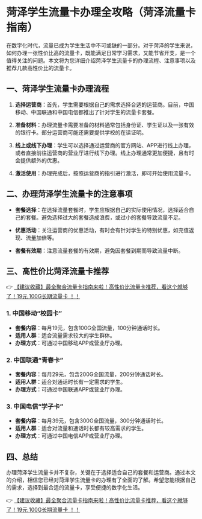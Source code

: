 # 菏泽学生流量卡办理全攻略（菏泽流量卡指南）

在数字化时代，流量已成为学生生活中不可或缺的一部分。对于菏泽的学生来说，如何办理一张性价比高的流量卡，既能满足日常学习需求，又能节省开支，是一个值得关注的问题。本文将为您详细介绍菏泽学生流量卡的办理流程、注意事项以及推荐几款高性价比的流量卡。

## 一、菏泽学生流量卡办理流程

1. **选择运营商**：首先，学生需要根据自己的需求选择合适的运营商。目前，中国移动、中国联通和中国电信都推出了针对学生的流量卡套餐。

2. **准备材料**：办理流量卡需要准备的材料通常包括身份证、学生证以及一张有效的银行卡。部分运营商可能还需要提供学校的在读证明。

3. **线上或线下办理**：学生可以选择通过运营商的官方网站、APP进行线上办理，或者直接前往运营商的营业厅进行线下办理。线上办理通常更加便捷，且有时会提供额外的优惠。

4. **激活使用**：办理完成后，按照运营商的指引进行激活，即可开始使用流量卡。

## 二、办理菏泽学生流量卡的注意事项

- **套餐选择**：在选择流量套餐时，学生应根据自己的实际使用情况，选择适合自己的套餐。避免选择过大的套餐造成浪费，或过小的套餐导致流量不足。

- **优惠活动**：关注运营商的优惠活动，有时会有针对学生的特别优惠，如充值返现、流量加倍等。

- **套餐有效期**：注意流量套餐的有效期，避免因套餐到期而导致流量中断。

## 三、高性价比菏泽流量卡推荐

👉 [【建议收藏】最全聚合流量卡指南来啦！高性价比流量卡推荐，看这个就够了！19元 100G长期流量卡 ！！](https://bit.ly/Liuliangka)

### 1. 中国移动“校园卡”
- **套餐内容**：每月19元，包含100G全国流量，100分钟通话时长。
- **适用人群**：适合流量需求较大的学生群体。
- **办理方式**：可通过中国移动APP或营业厅办理。

### 2. 中国联通“青春卡”
- **套餐内容**：每月29元，包含200G全国流量，200分钟通话时长。
- **适用人群**：适合对通话时长有一定需求的学生。
- **办理方式**：可通过中国联通APP或营业厅办理。

### 3. 中国电信“学子卡”
- **套餐内容**：每月39元，包含300G全国流量，300分钟通话时长。
- **适用人群**：适合对流量和通话时长都有较高需求的学生。
- **办理方式**：可通过中国电信APP或营业厅办理。

## 四、总结

办理菏泽学生流量卡并不复杂，关键在于选择适合自己的套餐和运营商。通过本文的介绍，相信您已经对菏泽学生流量卡的办理有了全面的了解。希望您能根据自己的需求，选择到最合适的流量卡，享受便捷的数字化生活。

👉 [【建议收藏】最全聚合流量卡指南来啦！高性价比流量卡推荐，看这个就够了！19元 100G长期流量卡 ！！](https://bit.ly/Liuliangka)
